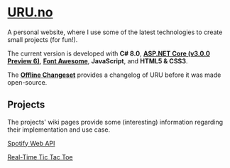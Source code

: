 # [URU.no](http://uru.no/)

A personal website, where I use some of the latest technologies to create small projects (for fun!).

The current version is developed with **C# 8.0**, **[ASP.NET Core (v3.0.0 Preview 6)](https://www.microsoft.com/net)**, **[Font Awesome](https://fontawesome.com/)**, **JavaScript**, and **HTML5 & CSS3**.

The **[Offline Changeset](https://github.com/Adrrei/URU/wiki/Offline-Changeset)** provides a changelog of URU before it was made open-source.

## Projects

The projects' wiki pages provide some (interesting) information regarding their implementation and use case.

[Spotify Web API](https://github.com/Adrrei/URU/wiki/Spotify)

[Real-Time Tic Tac Toe](https://github.com/Adrrei/URU/wiki/Tic-Tac-Toe)